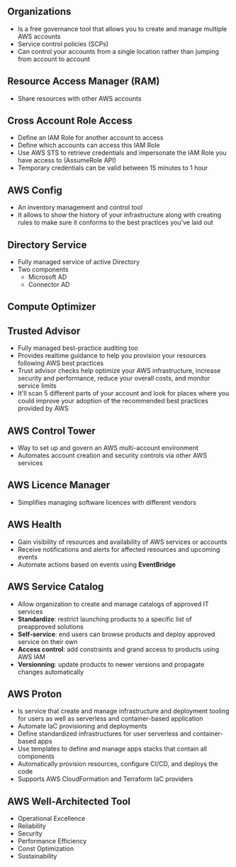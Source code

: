 ## Organizations

- Is a free governance tool that allows you to create and manage multiple AWS accounts
- Service control policies (SCPs)
- Can control your accounts from a single location rather than jumping from account to account 

## Resource Access Manager (RAM)

- Share resources with other AWS accounts 



## Cross Account Role Access

- Define an IAM Role for another account to access
- Define which accounts can access this IAM Role
- Use AWS STS to retrieve credentials and impersonate the IAM Role you have access to (AssumeRole API)
- Temporary credentials can be valid between 15 minutes to 1 hour


## AWS Config

- An inventory management and control tool
- It allows to show the history of your infrastructure along with creating rules to make sure it conforms to the best 
  practices you've laid out

## Directory Service

- Fully managed service of active Directory 
- Two components 
  - Microsoft AD 
  - Connector AD

## Compute Optimizer 


## Trusted Advisor 

- Fully managed best-practice auditing too
- Provides realtime guidance to help you provision your resources following AWS best practices
- Trust advisor checks help optimize your AWS infrastructure, increase security and performance, reduce your overall costs, 
   and monitor service limits
- It'll scan 5 different parts of your account and look for places where you could improve your adoption of the
  recommended best practices provided by AWS


## AWS Control Tower 

- Way to set up and govern an AWS multi-account environment 
- Automates account creation and security controls via other AWS services

## AWS Licence Manager 

- Simplifies managing software licences with different vendors 

## AWS Health 

- Gain visibility of resources and availability of AWS services or accounts 
- Receive notifications and alerts for affected resources and upcoming events
- Automate actions based on events using **EventBridge**

## AWS Service Catalog 

- Allow organization to create and manage catalogs of approved IT services 
- **Standardize**: restrict launching products to a specific list of preapproved solutions 
- **Self-service**: end users can browse products and deploy approved service on their own 
- **Access control**: add constraints and grand access to products using AWS IAM 
- **Versionning**: update products to newer versions and propagate changes automatically

## AWS Proton 

- Is service that create and manage infrastructure and deployment tooling for users as well as serverless and 
  container-based application
- Automate IaC provisioning and deployments 
- Define standardized infrastructures for user serverless and container-based apps 
- Use templates to define and manage apps stacks that contain all components 
- Automatically provision resources, configure CI/CD, and deploys the code 
- Supports AWS CloudFormation and Terraform IaC providers

## AWS Well-Architected Tool 

- Operational Excellence 
- Reliability 
- Security 
- Performance Efficiency 
- Const Optimization 
- Sustainability 
